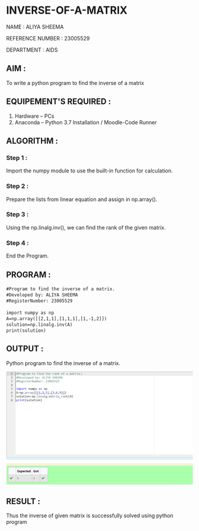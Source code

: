 # INVERSE-OF-A-MATRIX
NAME : ALIYA SHEEMA 

REFERENCE NUMBER : 23005529

DEPARTMENT : AIDS
## AIM :
To write a python program to find the inverse of a matrix
## EQUIPEMENT'S REQUIRED :
1. 	Hardware – PCs
2. 	Anaconda – Python 3.7 Installation / Moodle-Code Runner
## ALGORITHM :
### Step 1 : 
Import the numpy module to use the built-in function for calculation.

### Step 2 : 
Prepare the lists from linear equation and assign in np.array().
### Step 3 : 
Using the np.linalg.inv(), we can find the rank of the given matrix.
### Step 4 : 
End the Program.  

## PROGRAM :
```
#Program to find the inverse of a matrix.
#Developed by: ALIYA SHEEMA
#RegisterNumber: 23005529

import numpy as np
A=np.array([[2,1,1],[1,1,1],[1,-1,2]])
solution=np.linalg.inv(A)
print(solution)
```
## OUTPUT :

Python program to find the inverse of a matrix.

![Alt text](output.png)

## RESULT :

Thus the inverse of given matrix is successfully solved using python program

